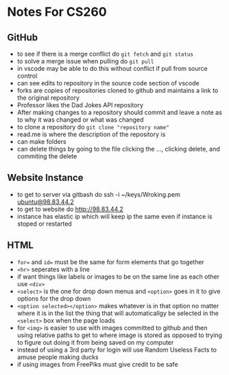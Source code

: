 # Notes For CS260
## GitHub
- to see if there is a merge conflict do `git fetch` and `git status`
- to solve a merge issue when pulling do `git pull`
- in vscode may be able to do this without conflict if pull from source control
- can see edits to repository in the source code section of vscode
- forks are copies of repositories cloned to github and maintains a link to the original repository
- Professor likes the Dad Jokes API repository
- After making changes to a repository should commit and leave a note as to why it was changed or what was changed
- to clone a repository do `git clone "repository name"`
- read.me is where the description of the repository is
- can make folders
- can delete things by going to the file clicking the ..., clicking delete, and commiting the delete

## Website Instance
- to get to server via gitbash do ssh -i ~/keys/Wroking.pem ubuntu@98.83.44.2
- to get to website do http://98.83.44.2
- instance has elastic ip which will keep ip the same even if instance is stoped or restarted

## HTML
- `for=` and `id=` must be the same for form elements that go together
- `<hr>` seperates with a line
- if want things like labels or images to be on the same line as each other use `<div>`
- `<select>` is the one for drop down menus and `<option>` goes in it to give options for the drop down
- `<option selected></option>` makes whatever is in that option no matter where it is in the list the thing that will automaticallgy be selected in the `<select>` box when the page loads
- for `<img>` is easier to use with images committed to github and then using relative paths to get to where image is stored as opposed to trying to figure out doing it from being saved on my computer
- instead of using a 3rd party for login will use Random Useless Facts to amuse people making ducks
- if using images from FreePiks must give credit to be safe


